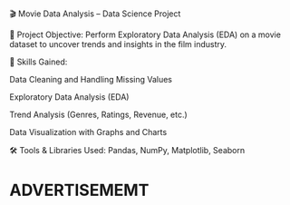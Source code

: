 🎬 Movie Data Analysis – Data Science Project

📌 Project Objective: Perform Exploratory Data Analysis (EDA) on a movie dataset to uncover trends and insights in the film industry.

🧠 Skills Gained:

Data Cleaning and Handling Missing Values

Exploratory Data Analysis (EDA)

Trend Analysis (Genres, Ratings, Revenue, etc.)

Data Visualization with Graphs and Charts


🛠 Tools & Libraries Used:
Pandas, NumPy, Matplotlib, Seaborn
# ADVERTISEMEMT
